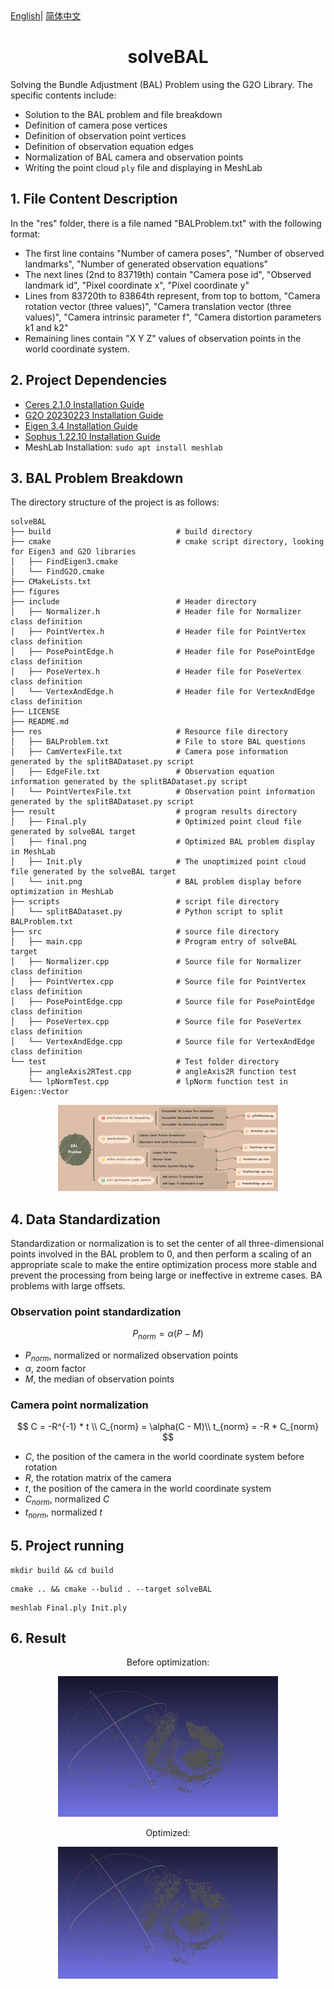 <div>
    <a href="./README.md">English</a>|
    <a href="./README.zh-CN.md">简体中文</a>
</div>

# <center>solveBAL

Solving the Bundle Adjustment (BAL) Problem using the G2O Library. The specific contents include:

- Solution to the BAL problem and file breakdown
- Definition of camera pose vertices
- Definition of observation point vertices
- Definition of observation equation edges
- Normalization of BAL camera and observation points
- Writing the point cloud `ply` file and displaying in MeshLab

## 1. File Content Description
In the "res" folder, there is a file named "BALProblem.txt" with the following format:
- The first line contains "Number of camera poses", "Number of observed landmarks", "Number of generated observation equations"
- The next lines (2nd to 83719th) contain "Camera pose id", "Observed landmark id", "Pixel coordinate x", "Pixel coordinate y"
- Lines from 83720th to 83864th represent, from top to bottom, "Camera rotation vector (three values)", "Camera translation vector (three values)", "Camera intrinsic parameter f", "Camera distortion parameters k1 and k2"
- Remaining lines contain "X Y Z" values of observation points in the world coordinate system.

## 2. Project Dependencies
- [Ceres 2.1.0 Installation Guide](http://ceres-solver.org/installation.html)
- [G2O 20230223 Installation Guide](https://github.com/RainerKuemmerle/g2o/releases)
- [Eigen 3.4 Installation Guide](https://gitlab.com/libeigen/eigen/-/releases/3.4.0)
- [Sophus 1.22.10 Installation Guide](https://github.com/strasdat/Sophus/releases/tag/1.22.10)
- MeshLab Installation: `sudo apt install meshlab`

## 3. BAL Problem Breakdown
The directory structure of the project is as follows:
```shell
solveBAL
├── build                            # build directory
├── cmake                            # cmake script directory, looking for Eigen3 and G2O libraries
│   ├── FindEigen3.cmake
│   └── FindG2O.cmake
├── CMakeLists.txt
├── figures
├── include                          # Header directory
│   ├── Normalizer.h                 # Header file for Normalizer class definition
│   ├── PointVertex.h                # Header file for PointVertex class definition
│   ├── PosePointEdge.h              # Header file for PosePointEdge class definition
│   ├── PoseVertex.h                 # Header file for PoseVertex class definition
│   └── VertexAndEdge.h              # Header file for VertexAndEdge class definition
├── LICENSE
├── README.md
├── res                              # Resource file directory
│   ├── BALProblem.txt               # File to store BAL questions
│   ├── CamVertexFile.txt            # Camera pose information generated by the splitBADataset.py script
│   ├── EdgeFile.txt                 # Observation equation information generated by the splitBADataset.py script
│   └── PointVertexFile.txt          # Observation point information generated by the splitBADataset.py script
├── result                           # program results directory
│   ├── Final.ply                    # Optimized point cloud file generated by solveBAL target
│   ├── final.png                    # Optimized BAL problem display in MeshLab
│   ├── Init.ply                     # The unoptimized point cloud file generated by the solveBAL target
│   └── init.png                     # BAL problem display before optimization in MeshLab
├── scripts                          # script file directory
│   └── splitBADataset.py            # Python script to split BALProblem.txt
├── src                              # source file directory
│   ├── main.cpp                     # Program entry of solveBAL target
│   ├── Normalizer.cpp               # Source file for Normalizer class definition
│   ├── PointVertex.cpp              # Source file for PointVertex class definition
│   ├── PosePointEdge.cpp            # Source file for PosePointEdge class definition
│   ├── PoseVertex.cpp               # Source file for PoseVertex class definition
│   └── VertexAndEdge.cpp            # Source file for VertexAndEdge class definition
└── test                             # Test folder directory
    ├── angleAxis2RTest.cpp          # angleAxis2R function test
    └── lpNormTest.cpp               # lpNorm function test in Eigen::Vector
```

<div align="center">
<img src="./figures/mindFigureEnglish.png" alt="mindFigure" title="mindFigure" width=70% />
</div>


## 4. Data Standardization
Standardization or normalization is to set the center of all three-dimensional points involved in the BAL problem to 0, and then perform a scaling of an appropriate scale to make the entire optimization process more stable and prevent the processing from being large or ineffective in extreme cases. BA problems with large offsets.


### Observation point standardization
$$
P_{norm} = \alpha(P-M)
$$

- $P_{norm}$, normalized or normalized observation points
- $\alpha$, zoom factor
- $M$, the median of observation points

### Camera point normalization

$$
C = -R^{-1} * t \\
C_{norm} = \alpha(C - M)\\
t_{norm} = -R * C_{norm}
$$

- $C$, the position of the camera in the world coordinate system before rotation
- $R$, the rotation matrix of the camera
- $t$, the position of the camera in the world coordinate system
- $C_{norm}$, normalized $C$
- $t_{norm}$, normalized $t$


## 5. Project running
```shell
mkdir build && cd build
```
```shell
cmake .. && cmake --bulid . --target solveBAL
```

```shell
meshlab Final.ply Init.ply
```

## 6. Result
<div align="center">
    <div>
        <p>Before optimization:</p>
        <img src="./result/init.png" alt="init.png" title="Before optimization" width=70%/>
    </div>
    <div>
        <p>Optimized:</p>
        <img src="./result/final.png" alt="final.png" title="Optimized" width=70%/>
    </div>
</div>
